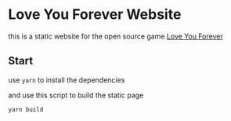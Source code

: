 # Love You Forever Website

this is a static website for the open source game [Love You Forever](https://github.com/UnityMeow/LoveYouForever)

## Start

use <code>yarn</code> to install the dependencies

and use this script to build the static page

```sh
yarn build
```